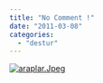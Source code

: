 ```yaml
---
title: "No Comment !"
date: "2011-03-08"
categories: 
  - "destur"
---
```


[![araplar.Jpeg](/uploads/2011/03/araplar.thumbnail.Jpeg)](/uploads/2011/03/araplar.jpeg "araplar.Jpeg")
